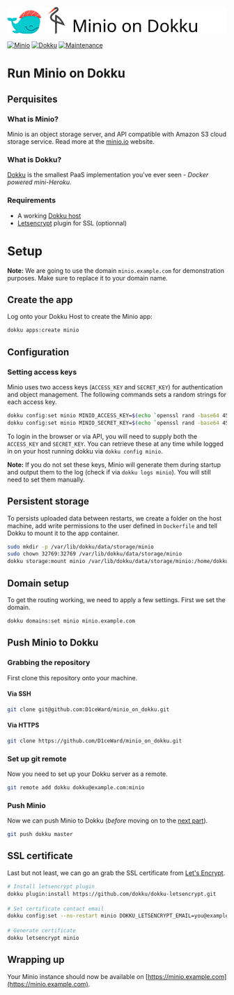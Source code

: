![](.github/images/repo_header.png)

[![Minio](https://img.shields.io/badge/Minio-19/03/2020-blue.svg)](https://github.com/minio/minio/releases/tag/RELEASE.2020-03-19T21-49-00Z)
[![Dokku](https://img.shields.io/badge/Dokku-Repo-blue.svg)](https://github.com/dokku/dokku)
[![Maintenance](https://img.shields.io/badge/Maintained%3F-yes-green.svg)](https://github.com/D1ceWard/minio_on_dokku/graphs/commit-activity)
# Run Minio on Dokku

## Perquisites

### What is Minio?

Minio is an object storage server, and API compatible with Amazon S3 cloud
storage service. Read more at the [minio.io](https://www.minio.io/) website.

### What is Dokku?

[Dokku](http://dokku.viewdocs.io/dokku/) is the smallest PaaS implementation
you've ever seen - _Docker powered mini-Heroku_.

### Requirements
* A working [Dokku host](http://dokku.viewdocs.io/dokku/getting-started/installation/)
* [Letsencrypt](https://github.com/dokku/dokku-letsencrypt) plugin for SSL (optionnal)

# Setup

**Note:** We are going to use the domain `minio.example.com` for demonstration
purposes. Make sure to replace it to your domain name.

## Create the app
Log onto your Dokku Host to create the Minio app:

```bash
dokku apps:create minio
```

## Configuration

### Setting access keys

Minio uses two access keys (`ACCESS_KEY` and `SECRET_KEY`) for authentication
and object management. The following commands sets a random strings for each
access key.

```bash
dokku config:set minio MINIO_ACCESS_KEY=$(echo `openssl rand -base64 45` | tr -d \=+ | cut -c 1-20)
dokku config:set minio MINIO_SECRET_KEY=$(echo `openssl rand -base64 45` | tr -d \=+ | cut -c 1-32)
```

To login in the browser or via API, you will need to supply both the
`ACCESS_KEY` and `SECRET_KEY`. You can retrieve these at any time while logged
in on your host running dokku via `dokku config minio`.

**Note:** If you do not set these keys, Minio will generate them during startup
and output them to the log (check if via `dokku logs minio`). You will still
need to set them manually.


## Persistent storage

To persists uploaded data between restarts, we create a folder on the host
machine, add write permissions to the user defined in `Dockerfile` and tell
Dokku to mount it to the app container.

```bash
sudo mkdir -p /var/lib/dokku/data/storage/minio
sudo chown 32769:32769 /var/lib/dokku/data/storage/minio
dokku storage:mount minio /var/lib/dokku/data/storage/minio:/home/dokku/data
```

## Domain setup

To get the routing working, we need to apply a few settings. First we set
the domain.

```bash
dokku domains:set minio minio.example.com
```

## Push Minio to Dokku

### Grabbing the repository

First clone this repository onto your machine.

#### Via SSH

```bash
git clone git@github.com:D1ceWard/minio_on_dokku.git
```

#### Via HTTPS

```bash
git clone https://github.com/D1ceWard/minio_on_dokku.git
```

### Set up git remote

Now you need to set up your Dokku server as a remote.

```bash
git remote add dokku dokku@example.com:minio
```

### Push Minio

Now we can push Minio to Dokku (_before_ moving on to the [next part](#domain-and-ssl-certificate)).

```bash
git push dokku master
```

## SSL certificate

Last but not least, we can go an grab the SSL certificate from [Let's
Encrypt](https://letsencrypt.org/).

```bash
# Install letsencrypt plugin
dokku plugin:install https://github.com/dokku/dokku-letsencrypt.git

# Set certificate contact email
dokku config:set --no-restart minio DOKKU_LETSENCRYPT_EMAIL=you@example.com

# Generate certificate
dokku letsencrypt minio
```

## Wrapping up

Your Minio instance should now be available on [https://minio.example.com](https://minio.example.com).
